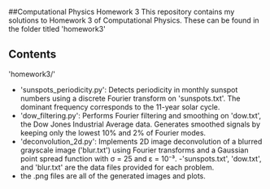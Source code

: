 ##Computational Physics Homework 3
This repository contains my solutions to Homework 3 of Computational Physics. These can be found in the folder titled 'homework3'
## Contents
'homework3/'
- 'sunspots_periodicity.py': Detects periodicity in monthly sunspot numbers using a discrete Fourier transform on 'sunspots.txt'. The dominant frequency corresponds to the 11-year solar cycle.
- 'dow_filtering.py': Performs Fourier filtering and smoothing on 'dow.txt', the Dow Jones Industrial Average data. Generates smoothed signals by keeping only the lowest 10% and 2% of Fourier modes.
- 'deconvolution_2d.py': Implements 2D image deconvolution of a blurred grayscale image ('blur.txt') using Fourier transforms and a Gaussian point spread function with σ = 25 and ε = 10⁻³.
-'sunspots.txt', 'dow.txt', and 'blur.txt' are the data files provided for each problem.
- the .png files are all of the generated images and plots.
